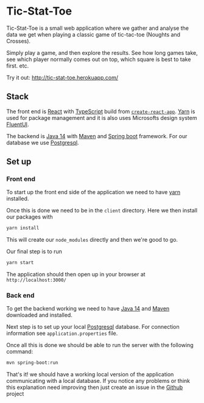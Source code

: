 # Tic-Stat-Toe

Tic-Stat-Toe is a small web application where we gather and analyse the data we get when playing a classic game of tic-tac-toe (Noughts and Crosses).

Simply play a game, and then explore the results. See how long games take, see which player normally comes out on top, which square is best to take first. etc.

Try it out: http://tic-stat-toe.herokuapp.com/

## Stack

The front end is [React](https://reactjs.org/) with [TypeScript](https://www.typescriptlang.org/) build from [`create-react-app`](https://reactjs.org/docs/create-a-new-react-app.html). [Yarn](https://yarnpkg.com/) is used for package management and it is also uses Microsofts design system [FluentUI](https://developer.microsoft.com/en-us/fluentui#/).

The backend is [Java 14](https://openjdk.java.net/projects/jdk/14/) with [Maven](https://maven.apache.org/) and [Spring boot](https://spring.io/projects/spring-boot) framework. For our database we use [Postgresql](https://www.postgresql.org/). 

## Set up

### Front end

To start up the front end side of the application we need to have [yarn](https://yarnpkg.com/) installed. 

Once this is done we need to be in the `client` directory. Here we then install our packages with

```sh
yarn install
```

 This will create our `node_modules` directly and then we're good to go. 

Our final step is to run

```sh
yarn start
```

The application should then open up in your browser at `http://localhost:3000/`

### Back end

To get the backend working we need to have [Java 14](https://openjdk.java.net/projects/jdk/14/) and [Maven](https://maven.apache.org/download.cgi) downloaded and installed. 

Next step is to set up your local [Postgresql](https://www.postgresql.org/) database. For connection information see `application.properties` file. 

Once all this is done we should be able to run the server with the following command:

```sh
mvn spring-boot:run
```

That's it! we should have a working local version of the application communicating with a local database. If you notice any problems or think this explanation need improving then just create an issue in the [Github](https://github.com/jacklovett/Tic-Stat-Toe) project
